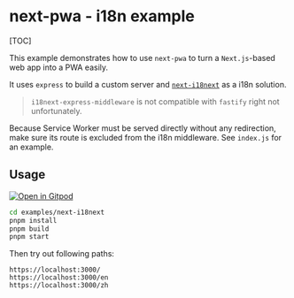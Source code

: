 # next-pwa - i18n example

[TOC]

This example demonstrates how to use `next-pwa` to turn a `Next.js`-based web app into a PWA easily.

It uses `express` to build a custom server and [`next-i18next`](https://github.com/isaachinman/next-i18next) as a i18n solution.

> `i18next-express-middleware` is not compatible with `fastify` right not unfortunately.

Because Service Worker must be served directly without any redirection, make sure its route is excluded from the i18n middleware. See `index.js` for an example.

## Usage

[![Open in Gitpod](https://img.shields.io/badge/Open%20In-Gitpod.io-%231966D2?style=for-the-badge&logo=gitpod)](https://gitpod.io/#https://github.com/DuCanhGH/next-pwa/)

```bash
cd examples/next-i18next
pnpm install
pnpm build
pnpm start
```

Then try out following paths:

```
https://localhost:3000/
https://localhost:3000/en
https://localhost:3000/zh
```
